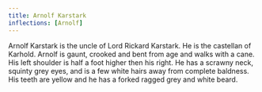 ```yaml
---
title: Arnolf Karstark
inflections: [Arnolf]
---
```


Arnolf Karstark is the uncle of Lord Rickard Karstark. He is the castellan of Karhold. Arnolf is gaunt, crooked and bent from age and walks with a cane. His left shoulder is half a foot higher then his right. He has a scrawny neck, squinty grey eyes, and is a few white hairs away from complete baldness. His teeth are yellow and he has a forked ragged grey and white beard. 


